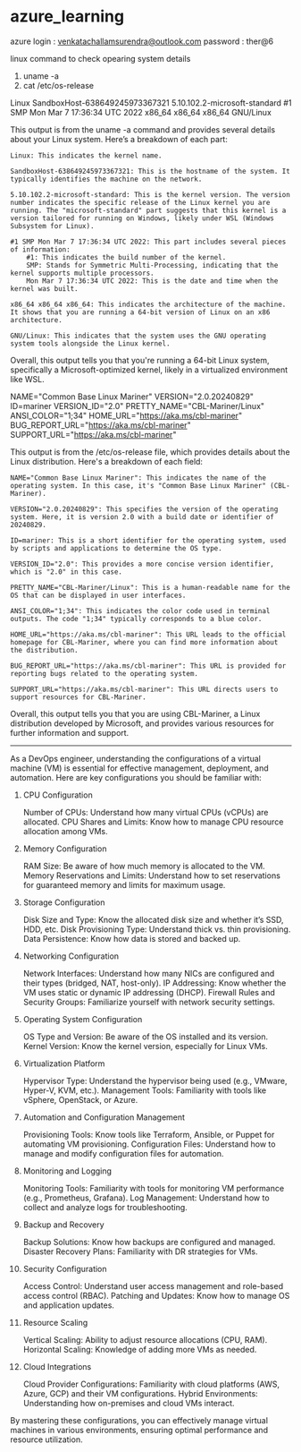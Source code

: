 # azure_learning

azure login : venkatachallamsurendra@outlook.com
password : ther@6

 linux command to check opearing system details
1. uname -a
2. cat /etc/os-release


Linux SandboxHost-638649245973367321 5.10.102.2-microsoft-standard #1 SMP Mon Mar 7 17:36:34 UTC 2022 x86_64 x86_64 x86_64 GNU/Linux

This output is from the uname -a command and provides several details about your Linux system. Here’s a breakdown of each part:

    Linux: This indicates the kernel name.

    SandboxHost-638649245973367321: This is the hostname of the system. It typically identifies the machine on the network.

    5.10.102.2-microsoft-standard: This is the kernel version. The version number indicates the specific release of the Linux kernel you are running. The "microsoft-standard" part suggests that this kernel is a version tailored for running on Windows, likely under WSL (Windows Subsystem for Linux).

    #1 SMP Mon Mar 7 17:36:34 UTC 2022: This part includes several pieces of information:
        #1: This indicates the build number of the kernel.
        SMP: Stands for Symmetric Multi-Processing, indicating that the kernel supports multiple processors.
        Mon Mar 7 17:36:34 UTC 2022: This is the date and time when the kernel was built.

    x86_64 x86_64 x86_64: This indicates the architecture of the machine. It shows that you are running a 64-bit version of Linux on an x86 architecture.

    GNU/Linux: This indicates that the system uses the GNU operating system tools alongside the Linux kernel.

Overall, this output tells you that you're running a 64-bit Linux system, specifically a Microsoft-optimized kernel, likely in a virtualized environment like WSL.



NAME="Common Base Linux Mariner"
VERSION="2.0.20240829"
ID=mariner
VERSION_ID="2.0"
PRETTY_NAME="CBL-Mariner/Linux"
ANSI_COLOR="1;34"
HOME_URL="https://aka.ms/cbl-mariner"
BUG_REPORT_URL="https://aka.ms/cbl-mariner"
SUPPORT_URL="https://aka.ms/cbl-mariner"



This output is from the /etc/os-release file, which provides details about the Linux distribution. Here's a breakdown of each field:

    NAME="Common Base Linux Mariner": This indicates the name of the operating system. In this case, it's "Common Base Linux Mariner" (CBL-Mariner).

    VERSION="2.0.20240829": This specifies the version of the operating system. Here, it is version 2.0 with a build date or identifier of 20240829.

    ID=mariner: This is a short identifier for the operating system, used by scripts and applications to determine the OS type.

    VERSION_ID="2.0": This provides a more concise version identifier, which is "2.0" in this case.

    PRETTY_NAME="CBL-Mariner/Linux": This is a human-readable name for the OS that can be displayed in user interfaces.

    ANSI_COLOR="1;34": This indicates the color code used in terminal outputs. The code "1;34" typically corresponds to a blue color.

    HOME_URL="https://aka.ms/cbl-mariner": This URL leads to the official homepage for CBL-Mariner, where you can find more information about the distribution.

    BUG_REPORT_URL="https://aka.ms/cbl-mariner": This URL is provided for reporting bugs related to the operating system.

    SUPPORT_URL="https://aka.ms/cbl-mariner": This URL directs users to support resources for CBL-Mariner.

Overall, this output tells you that you are using CBL-Mariner, a Linux distribution developed by Microsoft, and provides various resources for further information and support.



*****************************
As a DevOps engineer, understanding the configurations of a virtual machine (VM) is essential for effective management, deployment, and automation. Here are key configurations you should be familiar with:
1. CPU Configuration

    Number of CPUs: Understand how many virtual CPUs (vCPUs) are allocated.
    CPU Shares and Limits: Know how to manage CPU resource allocation among VMs.

2. Memory Configuration

    RAM Size: Be aware of how much memory is allocated to the VM.
    Memory Reservations and Limits: Understand how to set reservations for guaranteed memory and limits for maximum usage.

3. Storage Configuration

    Disk Size and Type: Know the allocated disk size and whether it’s SSD, HDD, etc.
    Disk Provisioning Type: Understand thick vs. thin provisioning.
    Data Persistence: Know how data is stored and backed up.

4. Networking Configuration

    Network Interfaces: Understand how many NICs are configured and their types (bridged, NAT, host-only).
    IP Addressing: Know whether the VM uses static or dynamic IP addressing (DHCP).
    Firewall Rules and Security Groups: Familiarize yourself with network security settings.

5. Operating System Configuration

    OS Type and Version: Be aware of the OS installed and its version.
    Kernel Version: Know the kernel version, especially for Linux VMs.

6. Virtualization Platform

    Hypervisor Type: Understand the hypervisor being used (e.g., VMware, Hyper-V, KVM, etc.).
    Management Tools: Familiarity with tools like vSphere, OpenStack, or Azure.

7. Automation and Configuration Management

    Provisioning Tools: Know tools like Terraform, Ansible, or Puppet for automating VM provisioning.
    Configuration Files: Understand how to manage and modify configuration files for automation.

8. Monitoring and Logging

    Monitoring Tools: Familiarity with tools for monitoring VM performance (e.g., Prometheus, Grafana).
    Log Management: Understand how to collect and analyze logs for troubleshooting.

9. Backup and Recovery

    Backup Solutions: Know how backups are configured and managed.
    Disaster Recovery Plans: Familiarity with DR strategies for VMs.

10. Security Configuration

    Access Control: Understand user access management and role-based access control (RBAC).
    Patching and Updates: Know how to manage OS and application updates.

11. Resource Scaling

    Vertical Scaling: Ability to adjust resource allocations (CPU, RAM).
    Horizontal Scaling: Knowledge of adding more VMs as needed.

12. Cloud Integrations

    Cloud Provider Configurations: Familiarity with cloud platforms (AWS, Azure, GCP) and their VM configurations.
    Hybrid Environments: Understanding how on-premises and cloud VMs interact.

By mastering these configurations, you can effectively manage virtual machines in various environments, ensuring optimal performance and resource utilization.

